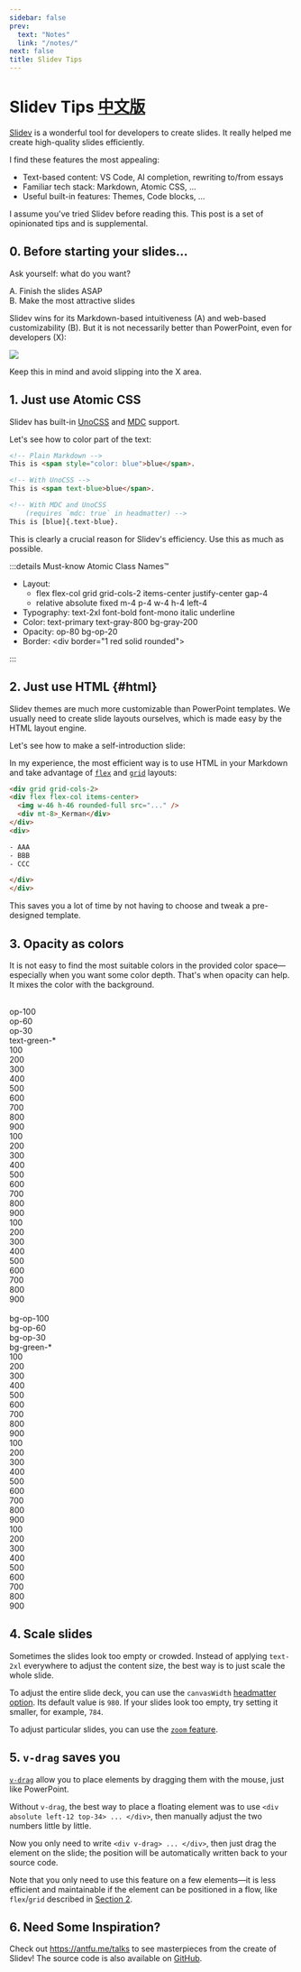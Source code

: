 ```yaml
---
sidebar: false
prev:
  text: "Notes"
  link: "/notes/"
next: false
title: Slidev Tips
---
```


# Slidev Tips [<span text-sm ml-2>中文版</span>](./slidev-tips-zh.md)

[Slidev](https://sli.dev) is a wonderful tool for developers to create slides. It really helped me create high-quality slides efficiently.

I find these features the most appealing:

- Text-based content: VS Code, AI completion, rewriting to/from essays
- Familiar tech stack: Markdown, Atomic CSS, ...
- Useful built-in features: Themes, Code blocks, ...

I assume you've tried Slidev before reading this. This post is a set of opinionated tips and is supplemental.

## 0. Before starting your slides...

Ask yourself: what do you want?

<div pl-2>
<span class="text-#2f9e44 font-mono font-bold">A</span><span font-mono op-50 ml--1px>.</span> Finish the slides ASAP<br>
<span class="text-#2f9e44 font-mono font-bold">B</span><span font-mono op-50 ml--1px>.</span> Make the most attractive slides
</div>

Slidev wins for its Markdown-based intuitiveness (<span class="text-#2f9e44 font-mono font-bold">A</span>) and web-based customizability (<span class="text-#2f9e44 font-mono font-bold">B</span>). But it is not necessarily better than PowerPoint, even for developers (<span class="text-#e03131 font-mono font-bold">X</span>):

<div class="relative group of-hidden">
<img block src="./assets/slidev-vs-ppt.svg" />

<!-- <div class="absolute top-50% bottom-0 w-60% ml-90% group-hover:ml-50% transition-all duration-500 bg-gray-200/60 backdrop-blur rounded-xl">
</div> -->
</div>

Keep this in mind and avoid slipping into the <span class="text-#e03131 font-mono font-bold">X</span> area.

## 1. Just use Atomic CSS

Slidev has built-in [UnoCSS](https://unocss.dev) and [MDC](https://sli.dev/features/mdc) support.

Let's see how to color part of the text:

```html
<!-- Plain Markdown -->
This is <span style="color: blue">blue</span>.

<!-- With UnoCSS -->
This is <span text-blue>blue</span>.

<!-- With MDC and UnoCSS 
    (requires `mdc: true` in headmatter) -->
This is [blue]{.text-blue}.
```

This is clearly a crucial reason for Slidev's efficiency. Use this as much as possible.

:::details <span text-lg>Must-know Atomic Class Names™</span>

<div font-mono>

- Layout:
  - flex flex-col grid grid-cols-2 items-center justify-center gap-4
  - relative absolute fixed m-4 p-4 w-4 h-4 left-4
- Typography: text-2xl font-bold font-mono italic underline
- Color: text-primary text-gray-800 bg-gray-200
- Opacity: op-80 bg-op-20
- Border: &lt;div border="1 red solid rounded"&gt;

</div>

:::

## 2. Just use HTML {#html}

Slidev themes are much more customizable than PowerPoint templates. We usually need to create slide layouts ourselves, which is made easy by the HTML layout engine.

Let's see how to make a self-introduction slide:

<SlideContainer>

<div my-24 mx-12 grid grid-cols-2>
<div flex flex-col items-center gap-4>
<div rounded-full class="w-46 h-46 bg-#ddd mb-4" />
<div class="w-42 h-12 bg-#ddd rounded-xl" />
<div class="w-42 h-6 bg-#ddd rounded-xl" />
</div>
<div flex flex-col gap-8>
<div class="w-64 h-22 bg-#ddd rounded-xl" />
<div class="w-80 h-22 bg-#ddd rounded-xl" />
<div class="w-72 h-22 bg-#ddd rounded-xl" />
</div>
</div>

</SlideContainer>

In my experience, the most efficient way is to use HTML in your Markdown and take advantage of [`flex`](https://developer.mozilla.org/en-US/docs/Web/CSS/CSS_flexible_box_layout) and [`grid`](https://developer.mozilla.org/en-US/docs/Web/CSS/CSS_grid_layout) layouts:

```html
<div grid grid-cols-2>
<div flex flex-col items-center>
  <img w-46 h-46 rounded-full src="..." />
  <div mt-8>_Kerman</div>
</div>
<div>

- AAA
- BBB
- CCC

</div>
</div>
```

This saves you a lot of time by not having to choose and tweak a pre-designed template.

## 3. Opacity as colors

It is not easy to find the most suitable colors in the provided color space—especially when you want some color depth. That's when opacity can help. It mixes the color with the background.

<div flex mx-2 font-mono gap-8 max-w-full>
<div flex flex-col justify-around text-base py-.5>
<div>&nbsp;</div>
<div>op-100&nbsp;&nbsp;&nbsp;</div>
<div op-60>op-60</div>
<div op-30>op-30</div>
</div>
<div flex-grow grid grid-cols-9 children:text-center py-.5>
<div col-span-9 text-base>text-green-*</div>
<div text-green-100>100</div>
<div text-green-200>200</div>
<div text-green-300>300</div>
<div text-green-400>400</div>
<div text-green-500>500</div>
<div text-green-600>600</div>
<div text-green-700>700</div>
<div text-green-800>800</div>
<div text-green-900>900</div>
<div text-green-100 op-60>100</div>
<div text-green-200 op-60>200</div>
<div text-green-300 op-60>300</div>
<div text-green-400 op-60>400</div>
<div text-green-500 op-60>500</div>
<div text-green-600 op-60>600</div>
<div text-green-700 op-60>700</div>
<div text-green-800 op-60>800</div>
<div text-green-900 op-60>900</div>
<div text-green-100 op-30>100</div>
<div text-green-200 op-30>200</div>
<div text-green-300 op-30>300</div>
<div text-green-400 op-30>400</div>
<div text-green-500 op-30>500</div>
<div text-green-600 op-30>600</div>
<div text-green-700 op-30>700</div>
<div text-green-800 op-30>800</div>
<div text-green-900 op-30>900</div>
</div>
</div>

<div flex mx-2 font-mono gap-8 max-w-full mt-2>
<div flex flex-col justify-around text-base py-.5>
<div>&nbsp;</div>
<div>bg-op-100</div>
<div op-60>bg-op-60</div>
<div op-30>bg-op-30</div>
</div>
<div flex-grow grid grid-cols-9 children:text-center py-.5>
<div col-span-9 text-base>bg-green-*</div>
<div text-gray-600 bg-green-100>100</div>
<div text-gray-600 bg-green-200>200</div>
<div text-gray-600 bg-green-300>300</div>
<div text-gray-600 bg-green-400>400</div>
<div text-gray-600 bg-green-500>500</div>
<div text-gray-600 bg-green-600>600</div>
<div text-gray-600 bg-green-700>700</div>
<div text-gray-600 bg-green-800>800</div>
<div text-gray-600 bg-green-900>900</div>
<div text-gray-600 bg-green-100 bg-op-60>100</div>
<div text-gray-600 bg-green-200 bg-op-60>200</div>
<div text-gray-600 bg-green-300 bg-op-60>300</div>
<div text-gray-600 bg-green-400 bg-op-60>400</div>
<div text-gray-600 bg-green-500 bg-op-60>500</div>
<div text-gray-600 bg-green-600 bg-op-60>600</div>
<div text-gray-600 bg-green-700 bg-op-60>700</div>
<div text-gray-600 bg-green-800 bg-op-60>800</div>
<div text-gray-600 bg-green-900 bg-op-60>900</div>
<div text-gray-600 bg-green-100 bg-op-30>100</div>
<div text-gray-600 bg-green-200 bg-op-30>200</div>
<div text-gray-600 bg-green-300 bg-op-30>300</div>
<div text-gray-600 bg-green-400 bg-op-30>400</div>
<div text-gray-600 bg-green-500 bg-op-30>500</div>
<div text-gray-600 bg-green-600 bg-op-30>600</div>
<div text-gray-600 bg-green-700 bg-op-30>700</div>
<div text-gray-600 bg-green-800 bg-op-30>800</div>
<div text-gray-600 bg-green-900 bg-op-30>900</div>
</div>
</div>

## 4. Scale slides

Sometimes the slides look too empty or crowded. Instead of applying `text-2xl` everywhere to adjust the content size, the best way is to just scale the whole slide.

To adjust the entire slide deck, you can use the `canvasWidth` [headmatter option](https://sli.dev/custom/#headmatter). Its default value is `980`. If your slides look too empty, try setting it smaller, for example, `784`.

To adjust particular slides, you can use the [`zoom` feature](https://sli.dev/features/zoom-slide).

## 5. `v-drag` saves you

[`v-drag`](https://sli.dev/features/draggable#draggable-elements) allow you to place elements by dragging them with the mouse, just like PowerPoint.

Without `v-drag`, the best way to place a floating element was to use `<div absolute left-12 top-34> ... </div>`, then manually adjust the two numbers little by little.

Now you only need to write `<div v-drag> ... </div>`, then just drag the element on the slide; the position will be automatically written back to your source code.

Note that you only need to use this feature on a few elements—it is less efficient and maintainable if the element can be positioned in a flow, like `flex`/`grid` described in [Section 2](#html).

## 6. Need Some Inspiration?

Check out https://antfu.me/talks to see masterpieces from the create of Slidev! The source code is also available on [GitHub](https://github.com/antfu/talks).